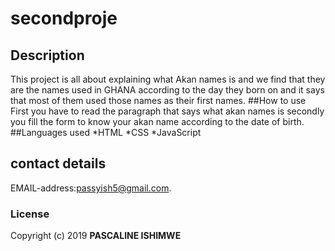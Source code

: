 # secondproje
## Description
This project is all about explaining what Akan names is and we find that they are the names used in GHANA according to the day they born on and it says that most of them used those names as their first names.
##How to use
First you have to read the paragraph that says what akan names is secondly you fill the form to know your akan name according to the date of birth.
##Languages used 
*HTML
*CSS
*JavaScript
## contact details
EMAIL-address:passyish5@gmail.com.
### License
Copyright (c) 2019 **PASCALINE ISHIMWE**
